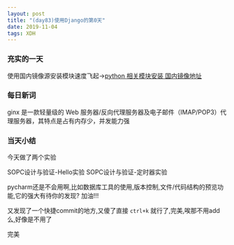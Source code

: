 ```yaml
---  
layout: post  
title: "(day83)使用Django的第0天"   
date: 2019-11-04
tags: XDH    
---  
```


### 充实的一天
使用国内镜像源安装模块速度飞起->[python 相关模块安装 国内镜像地址](https://victorfengming.github.io/2019/11/python-module-install/)
### 每日新词
ginx 是一款轻量级的 Web 服务器/反向代理服务器及电子邮件（IMAP/POP3）代理服务器，其特点是占有内存少，并发能力强

### 当天小结

今天做了两个实验

SOPC设计与验证-Hello实验
SOPC设计与验证-定时器实验

pycharm还是不会用啊,比如数据库工具的使用,版本控制,文件/代码结构的预览功能,它的强大有待你的发现? 加油!!!

又发现了一个快捷commit的地方,又傻了直接 `ctrl+k` 就行了,完美,唉那不用add么,好像是不用了

完美
